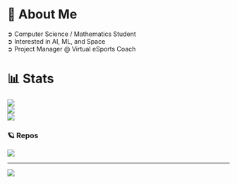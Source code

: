 # 🚀 About Me
➲ Computer Science / Mathematics Student<br>➲ Interested in AI, ML, and Space<br>➲ Project Manager @ Virtual eSports Coach

# 📊 Stats
![](https://github-readme-stats.vercel.app/api?username=tmasha&theme=tokyonight&hide_border=false&include_all_commits=true&count_private=true)<br/>
![](https://github-readme-streak-stats.herokuapp.com/?user=tmasha&theme=tokyonight&hide_border=false)<br/>
![](https://github-readme-stats.vercel.app/api/top-langs/?username=tmasha&theme=tokyonight&hide_border=false&include_all_commits=true&count_private=true&layout=compact)

### 🪐 Repos
![](https://github-contributor-stats.vercel.app/api?username=tmasha&limit=5&theme=tokyonight&combine_all_yearly_contributions=true)

---
[![](https://visitcount.itsvg.in/api?id=tmasha&icon=0&color=6)](https://visitcount.itsvg.in)
